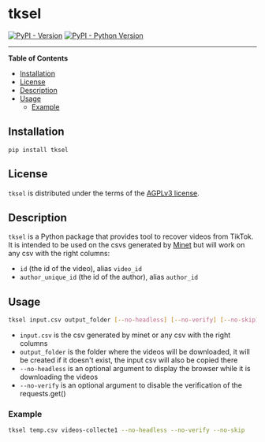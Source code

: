 # tksel 

[![PyPI - Version](https://img.shields.io/pypi/v/tksel.svg)](https://pypi.org/project/tksel)
[![PyPI - Python Version](https://img.shields.io/pypi/pyversions/tksel.svg)](https://pypi.org/project/tksel)

-----

**Table of Contents**

- [Installation](#installation)
- [License](#license)
- [Description](#description)
- [Usage](#usage)
  - [Example](#example)

## Installation

```console
pip install tksel
```

## License

`tksel` is distributed under the terms of the [AGPLv3 license](https://www.gnu.org/licenses/agpl-3.0.en.html).

## Description

`tksel` is a Python package that provides tool to recover videos from TikTok.
It is intended to be used on the csvs generated by [Minet](https://github.com/medialab/minet) but will work on any csv with the right columns:
- `id` (the id of the video), alias `video_id`
- `author_unique_id` (the id of the author), alias `author_id`

## Usage

```bash
tksel input.csv output_folder [--no-headless] [--no-verify] [--no-skip]
```

- `input.csv` is the csv generated by minet or any csv with the right columns
- `output_folder` is the folder where the videos will be downloaded, it will be created if it doesn't exist, the input csv will also be copied there
- `--no-headless` is an optional argument to display the browser while it is downloading the videos
- `--no-verify` is an optional argument to disable the verification of the requests.get()

### Example

```bash
tksel temp.csv videos-collecte1 --no-headless --no-verify --no-skip
```


